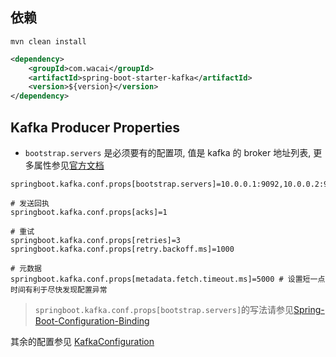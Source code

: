 ## 依赖

```
mvn clean install
```

```xml
<dependency>
    <groupId>com.wacai</groupId>
    <artifactId>spring-boot-starter-kafka</artifactId>
    <version>${version}</version>
</dependency>

```


## Kafka Producer Properties

* `bootstrap.servers` 是必须要有的配置项, 值是 kafka 的 broker 地址列表, 更多属性参见[官方文档](http://kafka.apache.org/documentation.html#producerconfigs)

```
springboot.kafka.conf.props[bootstrap.servers]=10.0.0.1:9092,10.0.0.2:9092

# 发送回执
springboot.kafka.conf.props[acks]=1

# 重试
springboot.kafka.conf.props[retries]=3 
springboot.kafka.conf.props[retry.backoff.ms]=1000

# 元数据
springboot.kafka.conf.props[metadata.fetch.timeout.ms]=5000 # 设置短一点时间有利于尽快发现配置异常

```

> `springboot.kafka.conf.props[bootstrap.servers]`的写法请参见[Spring-Boot-Configuration-Binding](https://github.com/spring-projects/spring-boot/wiki/Spring-Boot-Configuration-Binding)

其余的配置参见 [KafkaConfiguration](./src/main/java/com/wacai/springboot/kafka/autocfg/KafkaConfiguration.java)
